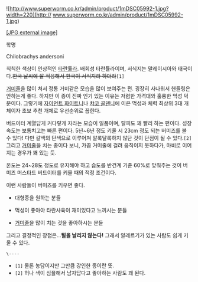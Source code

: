 ![http://www.superworm.co.kr/admin/product/1mDSC05992-1.jpg?width=220](http://
www.superworm.co.kr/admin/product/1mDSC05992-1.jpg)

[[JPG external
image]](http://www.superworm.co.kr/admin/product/1mDSC05992-1.jpg)

학명

Chilobrachys andersoni

  
칙칙한 색상이 인상적인 [타란튤라](%ED%83%80%EB%9E%80%ED%8A%A4%EB%9D%BC.md). 배회성 타란튤라이며,
서식지는 말레이시아와 태국이다.<del>한국 날씨에 잘 적응해서 한국이 서식지라 하더라</del>`[1]`

[거미줄](%EA%B1%B0%EB%AF%B8%EC%A4%84.md)을 많이 쳐서 정통 거미같은 모습을 많이 보여주는 편. 굉장히
사나워서 핸들링은 안하는게 좋다. 하지만 이 종이 진짜 인기 있는 이유는 저렴한 가격대와 훌륭한 먹성 덕분이다. 그렇기에 [자이언트 화이트니](%EC%9E%90%EC%9D%B4%EC%96%B8%ED%8A%B8%20%ED%99%94%EC%9D%B4%ED%8A%B8%EB%8B%88.md)나 [챠코 골덴니](%EC%B1%A0%EC%BD%94%20%EA%B3%A8%EB%8D%B4%EB%8B%88.md)에 이은
먹성과 체력 최상위 3대 개체이자 초보 추천 개체로 우선순위로 꼽힌다.

버드이터 계열답게 커다랗게 자라는 모습이 일품이며, 탈피도 꽤 빨리 하는 편이다. 성장속도는 보통치고는 빠른 편이다. 5년~6년 정도 키울
시 23cm 정도 되는 버미즈를 볼 수 있다! 다만 갈색의 단색으로 이루어져 알록달록하지 않단 것이 단점이 될 수 있다.`[2]` 그리고
[거미줄](%EA%B1%B0%EB%AF%B8%EC%A4%84.md)을 치는 종이다 보니, 가끔 거미줄에 걸려 움직이지 못하다가, 마비로
이어지는 경우가 꽤 있는 듯.

온도는 24~28도 정도로 유지해야 하고 습도를 반건계 기준 60%로 맞춰주는 것이 버미즈 머스타드 버드이터를 키울 때의 적정 조건이다.

이런 사람들이 버미즈를 키우면 좋다.

  * 대형종을 원하는 분들  

  * 먹성이 좋아야 타란사육이 재미있다고 느끼시는 분들  

  * [거미줄](%EA%B1%B0%EB%AF%B8%EC%A4%84.md)을 많이 치는 것을 좋아하시는 분들  
  

그리고 결정적인 장점은...**털을 날리지 않는다!** 그래서 알레르기가 있는 사람도 쉽게 키울 수 있다.

`\----`

  * `[1]` 물론 농담이지만 그만큼 강인한 종이란 뜻.
  * `[2]` 허나 색이 심플해서 남자답다고 좋아하는 사람도 꽤 된다.

